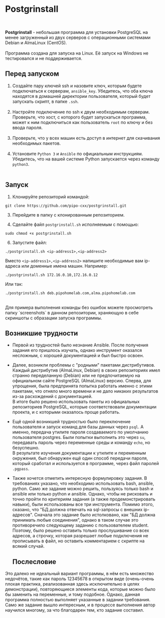 # Postgrinstall
<br>

**Postgrinstall** - небольшая программа для установки PostgreSQL на менее загруженный из двух серверов с операционными системами Debian и AlmaLinux (CentOS).<br><br>
Программа создана для запуска на Linux. Её запуск на Windows не тестировался и не поддерживается.

## Перед запуском

1. Создайте пару ключей ssh и назовите ключ, которым будете подключаться к серверам, `ansible_key`. Убедитесь, что оба ключа находятся в домашней директории пользователя, который будет запускать скрипт, в папке `.ssh`.<br><br>
2. Настройте подключение по ssh к двум необходимым серверам. Проверьте, что хост, с которого будет запускаться программа, может к ним подключиться как пользователь `root` по ключу и без ввода пароля.<br><br>
3. Проверьте, что у всех машин есть доступ в интернет для скачивания необходимых пакетов.<br><br>
4. Установите `Python 3` и `Ansible` по официальным инструкциям. Убедитесь, что на вашей системе Python запускается через команду `python3`.<br><br>

## Запуск

1. Клонируйте репозиторий командой:
```
git clone https://github.com/pipo-cxx/postgrinstall.git
```

3. Перейдите в папку с клонированным репозиторием.

4. Сделайте файл `postgrinstall.sh` исполняемым с помощью:
```
sudo chmod +x postgrinstall.sh
```

6. Запустите файл:
```
./postgrinstall.sh <ip-address1>,<ip-address2>
```
Вместо `<ip-address1>,<ip-address2>` напишите необходимые вам ip-адреса или доменные имена машин. Например:
```
./postgrinstall.sh 172.16.0.10,172.16.0.12
```
Или так:
```
./postgrinstall.sh deb.pipohomelab.com,alma.pipohomelab.com
```
<br>
Для примера выполнения команды без ошибок можете просмотреть папку `screenshots` в данном репозитории, храняющую в себе скриншоты с образацми запуска программы.
<br>

## Возникшие трудности

* Первой из трудностей было незнание Ansible. После получения задания его пришлось изучать, однако инструмент оказался несложным, с хорошей документацией и был быстро освоен.

* Далее, возникли проблемы с "родными" пакетами дистрибутивов. Каждый дистрибутив (AlmaLinux, Debian) в своих репозиториях имел странно переделанную (Debian) или не предпочитаемую на официальном сайте PostgreSQL (AlmaLinux) версию. Сперва, для упрощения, была предпринята попытка работать именно с этими пакетами, что отняло много времени и не дало никаких результатов из-за расхождений с документацией.<br>
В итоге было решено использовать пакеты из официальных репозиториев PostgreSQL, которые соответствовали документации проекта, и с которыми оказалось проще работать.

* Ещё одной возникшей трудностью было переключение пользователя и запуск команд для базы данных через `psql`. А именно, передача утилите пароля создаваемого по умолчанию пользователя postgres. Были попытки выполнить это через `su`, передавать пароль через переменные среды и команду `echo`, но безуспешно.<br>
В результате изучения документации к утилите и переменным окружения, был обнаружен ещё один способ передачи пароля, который сработал и используется в программе, через файл паролей `.pgpass`.

* Также хочется отметить интересную формулировку задания. В требованиях указано, что необходимо использовать bash, ansible, python. Само же задание можно решить, пользуясь только bash и ansible или только python и ansible. Однако, чтобы не рисковать и точно пройти по критериям задания (а также продемонстрировать навыки), были использованы все три инструмента. Помимо этого, сказано, что "БД должна отвечать на sql-запросы с внешних ip-адресов". Сначала это задание было истолковано, как "БД должна принимать любые соединения", однако в таком случае это противоречило следующему заданию с пользователем student. Поэтому, было решено оставить только прослушивание со всех адресов, а строчку, которая разрешает любые подключения не прописывать в файл, но оставить комментарием с скрипте на всякий случай.

  ## Послесловие

Это далеко не идеальный вариант программы, в нём есть множество недочётов, такие как пароль 12345678 в открытом виде (очень-очень плохая практика, реализованная здесь исключительно в целях демонстрации), повторяющиеся элементы кода, которые можно было бы заменить на переменные, и тому подобное. Однако, данная программа полностью выполняет указанные в задании требования.<br>
Само же задание вышло интересным, и в процессе выполнения автор научился многому, за что благодарен тем, кто задание составил.

